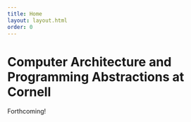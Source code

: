 ```yaml
---
title: Home
layout: layout.html
order: 0
---
```

# Computer Architecture and Programming Abstractions at Cornell

Forthcoming!

